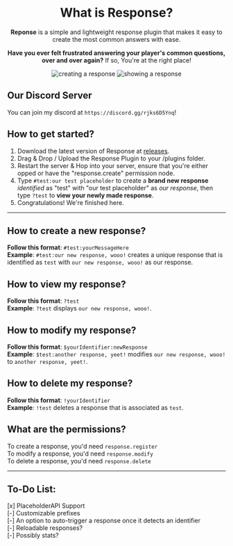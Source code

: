 <div align="center">
  <h1> What is Response? </h1>
<b> Reponse</b> is a simple and lightweight response plugin that makes it easy to create the most common answers with ease.

__Have you ever felt frustrated answering your player's common questions, over and over again?__ If so, You're at the right place!

![creating a response](https://cdn.discordapp.com/attachments/761714903978475540/909402187883495424/javaw_ZYtjFlzTIo.png)
![showing a response](https://cdn.discordapp.com/attachments/761714903978475540/909402175216697354/javaw_7Fyx2b0LTO.png)
</div>

## Our Discord Server
You can join my discord at `https://discord.gg/rjks6D5Ynq`!

## How to get started?
1. Download the latest version of Response at [releases](/releases).
2. Drag & Drop / Upload the Response Plugin to your /plugins folder.
3. Restart the server & Hop into your server, ensure that you're either opped or have the "response.create" permission node.
4. Type `#test:our test placeholder` to create a __brand new response__ *identified* 
as "test" with "our test placeholder" as *our response*, then type `?test` to __view your newly made response__.
5. Congratulations! We're finished here.

---
## How to create a new response?
__Follow this format__: `#test:yourMessageHere`  
__Example__: `#test:our new response, wooo!` creates a unique response that is 
identified as `test` with `our new response, wooo!` as our response. 

## How to view my response?
__Follow this format__: `?test`  
__Example__: `?test` displays `our new response, wooo!`.

## How to modify my response?
__Follow this format__: `$yourIdentifier:newResponse`  
__Example__: `$test:another response, yeet!` modifies `our new response, wooo!` to `another response, yeet!`.

## How to delete my response?
__Follow this format__: `!yourIdentifier`  
__Example__: `!test` deletes a response that is associated as `test`. 

## What are the permissions?
To create a response, you'd need `response.register`  
To modify a response, you'd need `response.modify`  
To delete a response, you'd need `response.delete`  

---

## To-Do List:
[x] PlaceholderAPI Support  
[-] Customizable prefixes  
[-] An option to auto-trigger a response once it detects an identifier  
[-] Reloadable responses?  
[-] Possibly stats?  

